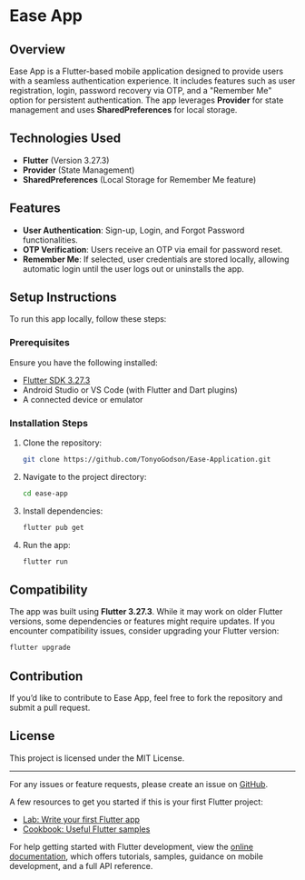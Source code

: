 # Ease App

## Overview
Ease App is a Flutter-based mobile application designed to provide users with a seamless authentication experience. It includes features such as user registration, login, password recovery via OTP, and a "Remember Me" option for persistent authentication. The app leverages **Provider** for state management and uses **SharedPreferences** for local storage.

## Technologies Used
- **Flutter** (Version 3.27.3)
- **Provider** (State Management)
- **SharedPreferences** (Local Storage for Remember Me feature)

## Features
- **User Authentication**: Sign-up, Login, and Forgot Password functionalities.
- **OTP Verification**: Users receive an OTP via email for password reset.
- **Remember Me**: If selected, user credentials are stored locally, allowing automatic login until the user logs out or uninstalls the app.

## Setup Instructions
To run this app locally, follow these steps:

### Prerequisites
Ensure you have the following installed:
- [Flutter SDK 3.27.3](https://flutter.dev/docs/get-started/install)
- Android Studio or VS Code (with Flutter and Dart plugins)
- A connected device or emulator

### Installation Steps
1. Clone the repository:
   ```sh
   git clone https://github.com/TonyoGodson/Ease-Application.git
   ```
2. Navigate to the project directory:
   ```sh
   cd ease-app
   ```
3. Install dependencies:
   ```sh
   flutter pub get
   ```
4. Run the app:
   ```sh
   flutter run
   ```

## Compatibility
The app was built using **Flutter 3.27.3**. While it may work on older Flutter versions, some dependencies or features might require updates. If you encounter compatibility issues, consider upgrading your Flutter version:
```sh
flutter upgrade
```

## Contribution
If you’d like to contribute to Ease App, feel free to fork the repository and submit a pull request.

## License
This project is licensed under the MIT License.

---
For any issues or feature requests, please create an issue on [GitHub](https://github.com/your-username/ease-app/issues).


A few resources to get you started if this is your first Flutter project:

- [Lab: Write your first Flutter app](https://docs.flutter.dev/get-started/codelab)
- [Cookbook: Useful Flutter samples](https://docs.flutter.dev/cookbook)

For help getting started with Flutter development, view the
[online documentation](https://docs.flutter.dev/), which offers tutorials,
samples, guidance on mobile development, and a full API reference.
